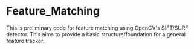 # Feature_Matching
This is preliminary code for feature matching using OpenCV's SIFT/SURF detector.
This aims to provide a basic structure/foundation for a general feature tracker.
